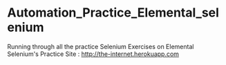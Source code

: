 # Automation_Practice_Elemental_selenium
Running through all the practice Selenium Exercises on Elemental Selenium's Practice Site : http://the-internet.herokuapp.com
